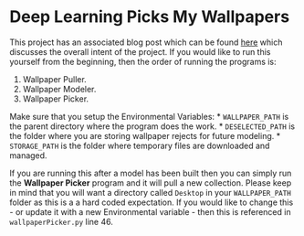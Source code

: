 # Deep Learning Picks My Wallpapers

This project has an associated blog post which can be found [here](https://orgulo.us/posts/nbks/2023-08-24-using-deep-learning-to-pick-my-wallpapers.html#dealing-with-the-wallhaven-api) which discusses the overall intent of the project.
If you would like to run this yourself from the beginning, then the order of running the programs is:
1. Wallpaper Puller.
2. Wallpaper Modeler.
3. Wallpaper Picker.

Make sure that you setup the Environmental Variables:
    * `WALLPAPER_PATH` is the parent directory where the program does the work.
    * `DESELECTED_PATH` is the folder where you are storing wallpaper rejects for future modeling.
    * `STORAGE_PATH` is the folder where temporary files are downloaded and managed.

If you are running this after a model has been built then you can simply run the **Wallpaper Picker** program and it will pull a new collection.
Please keep in mind that you will want a directory called `Desktop` in your `WALLPAPER_PATH` folder as this is a a hard coded expectation. If you would like to change this - or update it with a new Environmental variable - then this is referenced in `wallpaperPicker.py` line 46.
